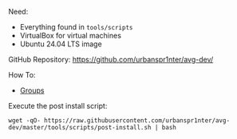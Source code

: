 Need:
- Everything found in `tools/scripts`
- VirtualBox for virtual machines
- Ubuntu 24.04 LTS image

GitHub Repository: https://github.com/urbanspr1nter/avg-dev/

How To:
- [Groups](./how-to/groups.md)

Execute the post install script:

```
wget -qO- https://raw.githubusercontent.com/urbanspr1nter/avg-dev/master/tools/scripts/post-install.sh | bash
```